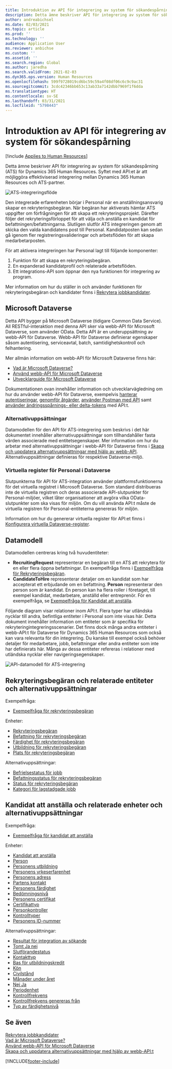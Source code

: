 ```yaml
---
title: Introduktion av API för integrering av system för sökandespårning
description: Detta ämne beskriver API för integrering av system för sökandespårning (ATS) för Dynamics 365 Human Resources.
author: andreabichsel
ms.date: 02/03/2021
ms.topic: article
ms.prod: ''
ms.technology: ''
audience: Application User
ms.reviewer: anbichse
ms.custom: ''
ms.assetid: ''
ms.search.region: Global
ms.author: jaredha
ms.search.validFrom: 2021-02-03
ms.dyn365.ops.version: Human Resources
ms.openlocfilehash: 599f9728019cd6bc59c59a4f08df06c6c9c9ac31
ms.sourcegitcommit: 3cdc42346bb653c13ab33a7142dbb7969f1f6dda
ms.translationtype: HT
ms.contentlocale: sv-SE
ms.lasthandoff: 03/31/2021
ms.locfileid: "5798443"
---
```

# <a name="applicant-tracking-system-integration-api-introduction"></a>Introduktion av API för integrering av system för sökandespårning

[!include [Applies to Human Resources](../includes/applies-to-hr.md)]

Detta ämne beskriver API för integrering av system för sökandespårning (ATS) för Dynamics 365 Human Resources. Syftet med API:et är att möjliggöra effektiviserad integrering mellan Dynamics 365 Human Resources och ATS-partner.

![ATS-integreringsflöde](media/hr-admin-integration-ats-api-introduction-flow.png)

Den integrerade erfarenheten börjar i Personal när en anställningsansvarig skapar en rekryteringsbegäran. När begäran har aktiverats hämtar ATS uppgifter om förfrågningen för att skapa ett rekryteringsprojekt. Därefter följer det rekryteringsförloppet för att välja och anställa en kandidat för befattningen/befattningarna. Slutligen slutför ATS integreringen genom att skicka den valda kandidatens post till Personal. Kandidatposten kan sedan gå igenom fler registreringsvalideringar och arbetsflöden för att skapa medarbetarposten.

För att aktivera integreringen har Personal lagt till följande komponenter:

1.  Funktion för att skapa en rekryteringsbegäran.
2.  En expanderad kandidatprofil och relaterade arbetsflöden.
3.  Ett integrations-API som öppnar den nya funktionen för integrering av program.

Mer information om hur du ställer in och använder funktionen för rekryteringsbegäran och kandidater finns i [Rekrytera jobbkandidater](hr-personnel-recruit.md).

## <a name="microsoft-dataverse"></a>Microsoft Dataverse

Detta API bygger på Microsoft Dataverse (tidigare Common Data Service). All RESTful-interaktion med denna API sker via webb-API för Microsoft Dataverse, som använder OData. Detta API är en underuppsättning av webb-API för Dataverse. Webb-API för Dataverse definierar egenskaper såsom autentisering, serviceavtal, batch, samtidighetskontroll och felhantering.

Mer allmän information om webb-API för Microsoft Dataverse finns här:

- [Vad är Microsoft Dataverse?](https://docs.microsoft.com/powerapps/maker/data-platform/data-platform-intro)
- [Använd webb-API för Microsoft Dataverse](https://docs.microsoft.com/powerapps/developer/data-platform/webapi/overview)
- [Utvecklarguide för Microsoft Dataverse](https://docs.microsoft.com/powerapps/developer/data-platform)

Dokumentationen ovan innehåller information och utvecklarvägledning om hur du använder webb-API för Dataverse, exempelvis [hanterar autentiseringar](https://docs.microsoft.com/powerapps/developer/data-platform/webapi/authenticate-web-api), [genomför åtgärder](https://docs.microsoft.com/powerapps/developer/data-platform/webapi/perform-operations-web-api), [använder Postman med API](https://docs.microsoft.com/powerapps/developer/data-platform/webapi/use-postman-web-api) samt [använder ändringsspårnings- eller delta-tokens](https://docs.microsoft.com/powerapps/developer/data-platform/use-change-tracking-synchronize-data-external-systems) med API:t.

### <a name="option-sets"></a>Alternativuppsättningar

Datamodellen för den API för ATS-integrering som beskrivs i det här dokumentet innehåller alternativuppsättningar som tillhandahåller fasta värden associerade med entitetsegenskaper. Mer information om hur du arbetar med alternativuppsättningar i webb-API för Dataverse finns i [Skapa och uppdatera alternativuppsättningar med hjälp av webb-API](https://docs.microsoft.com/powerapps/developer/data-platform/webapi/create-update-optionsets). Alternativuppsättningar definieras för respektive Dataverse-miljö.

### <a name="virtual-tables-for-human-resources-in-dataverse"></a>Virtuella register för Personal i Dataverse

Slutpunkterna för API för ATS-integration använder plattformsfunktionerna för det virtuella registret i Microsoft Dataverse. Som standard distribueras inte de virtuella registren och deras associerade API-slutpunkter för Personal-miljöer, vilket låter organisationer att avgöra vilka OData-slutpunkter som ska visas för miljön. Om du vill använda API:t måste de virtuella registren för Personal-entiteterna genereras för miljön. 

Information om hur du genererar virtuella register för API:et finns i [Konfigurera virtuella Dataverse-register](https://docs.microsoft.com/dynamics365/human-resources/hr-admin-integration-common-data-service-virtual-entities).

## <a name="data-model"></a>Datamodell

Datamodellen centreras kring två huvudentiteter:

- **RecruitingRequest** representerar en begäran till en ATS att rekrytera för en eller flera öppna befattningar. En exempelfråga finns i [Exempelfråga för Rekryteringsbegäran](hr-admin-integration-ats-api-recruiting-request-example-query.md).
- **CandidateToHire** representerar detaljer om en kandidat som har accepterat ett erbjudande om en befattning. **Person** representerar den person som är kandidat. En person kan ha flera roller i företaget, till exempel kandidat, medarbetare, anställd eller entreprenör. För en exempelfråga, se [Exempelfråga för Kandidat att anställa](hr-admin-integration-ats-api-candidate-to-hire-example-query.md).

Följande diagram visar relationer inom API:t. Flera typer har utländska nycklar till andra, befintliga entiteter i Personal som inte visas här. Detta dokument innehåller information om entiteter som är specifika för rekryteringintegreringsscenarier. Det finns dock många andra entiteter i webb-API:t för Dataverse för Dynamics 365 Human Resources som också kan vara relevanta för din integrering. Du kanske till exempel också behöver detaljer för medarbetare, jobb, befattningar eller andra entiteter som inte har definierats här. Många av dessa entiteter refereras i relationer med utländska nycklar eller navigeringsegenskaper.

![API-datamodell för ATS-integrering](media/hr-admin-integration-ats-api-data-model.png)

## <a name="recruiting-request-and-related-entities-and-option-sets"></a>Rekryteringsbegäran och relaterade entiteter och alternativuppsättningar

Exempelfråga: 

- [Exempelfråga för rekryteringsbegäran](hr-admin-integration-ats-api-recruiting-request-example-query.md)

Enheter:

- [Rekryteringsbegäran](hr-admin-integration-ats-api-recruiting-request.md)
- [Befattning för rekryteringsbegäran](hr-admin-integration-ats-api-recruiting-request-position.md)
- [Färdighet för rekryteringsbegäran](hr-admin-integration-ats-api-recruiting-request-skill.md)
- [Utbildning för rekryteringsbegäran](hr-admin-integration-ats-api-recruiting-request-education.md)
- [Plats för rekryteringsbegäran](hr-admin-integration-ats-api-recruiting-request-location.md)

Alternativuppsättningar:

- [Befrielsestatus för jobb](hr-admin-integration-ats-api-job-exempt-status.md)
- [Befattningsstatus för rekryteringsbegäran](hr-admin-integration-ats-api-recruiting-request-position-status.md)
- [Status för rekryteringsbegäran](hr-admin-integration-ats-api-recruiting-request-status.md)
- [Kategori för lagstadgade jobb](hr-admin-integration-ats-api-regulatory-job-category.md)

## <a name="candidate-to-hire-and-related-entities-and-option-sets"></a>Kandidat att anställa och relaterade enheter och alternativuppsättningar

Exempelfråga:

- [Exempelfråga för kandidat att anställa](hr-admin-integration-ats-api-candidate-to-hire-example-query.md)

Enheter:

- [Kandidat att anställa](hr-admin-integration-ats-api-candidate-to-hire.md)
- [Person](hr-admin-integration-ats-api-person.md)
- [Personens utbildning](hr-admin-integration-ats-api-person-education.md)
- [Personens yrkeserfarenhet](hr-admin-integration-ats-api-person-professional-experience.md)
- [Personens adress](hr-admin-integration-ats-api-person-address.md)
- [Partens kontakt](hr-admin-integration-ats-api-party-contact.md)
- [Personens färdighet](hr-admin-integration-ats-api-person-skill.md)
- [Bedömningsnivå](hr-admin-integration-ats-api-rating-level.md)
- [Personens certifikat](hr-admin-integration-ats-api-person-certificate.md)
- [Certifikattyp](hr-admin-integration-ats-api-certificate-type.md)
- [Personkontroller](hr-admin-integration-ats-api-person-screening.md)
- [Kontrolltyper](hr-admin-integration-ats-api-screening-types.md)
- [Personens ID-nummer](hr-admin-integration-ats-api-person-identification-number.md)

Alternativuppsättningar:

- [Resultat för integration av sökande](hr-admin-integration-ats-api-applicant-integration-result.md)
- [Tomt Ja nej](hr-admin-integration-ats-api-blank-yes-no.md)
- [Slutförandestatus](hr-admin-integration-ats-api-completion-status.md)
- [Kontakttyp](hr-admin-integration-ats-api-contact-type.md)
- [Bas för utbildningskredit](hr-admin-integration-ats-api-education-credit-basis.md)
- [Kön](hr-admin-integration-ats-api-gender.md)
- [Civilstånd](hr-admin-integration-ats-api-marital-status.md)
- [Månader under året](hr-admin-integration-ats-api-months-of-year.md)
- [Nej Ja](hr-admin-integration-ats-api-no-yes.md)
- [Periodenhet](hr-admin-integration-ats-api-period-unit.md)
- [Kontrollfrekvens](hr-admin-integration-ats-api-screening-frequency.md)
- [Kontrollfrekvens genereras från](hr-admin-integration-ats-api-screening-frequency-generate-from.md)
- [Typ av färdighetsnivå](hr-admin-integration-ats-api-skill-level-type.md)

## <a name="see-also"></a>Se även

[Rekrytera jobbkandidater](hr-personnel-recruit.md)<br>
[Vad är Microsoft Dataverse?](https://docs.microsoft.com/powerapps/maker/data-platform/data-platform-intro)<br>
[Använd webb-API för Microsoft Dataverse](https://docs.microsoft.com/powerapps/developer/data-platform/webapi/overview)<br>
[Skapa och uppdatera alternativuppsättningar med hjälp av webb-API:t](https://docs.microsoft.com/powerapps/developer/data-platform/webapi/create-update-optionsets)<br>

[!INCLUDE[footer-include](../includes/footer-banner.md)]